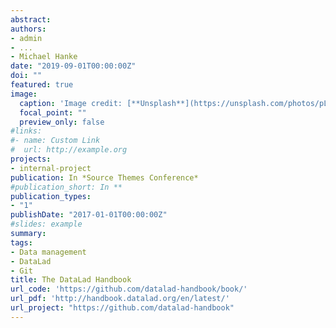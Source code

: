 ```yaml
---
abstract:
authors:
- admin
- ...
- Michael Hanke
date: "2019-09-01T00:00:00Z"
doi: ""
featured: true
image:
  caption: 'Image credit: [**Unsplash**](https://unsplash.com/photos/pLCdAaMFLTE)'
  focal_point: ""
  preview_only: false
#links:
#- name: Custom Link
#  url: http://example.org
projects:
- internal-project
publication: In *Source Themes Conference*
#publication_short: In **
publication_types:
- "1"
publishDate: "2017-01-01T00:00:00Z"
#slides: example
summary:
tags:
- Data management
- DataLad
- Git
title: The DataLad Handbook
url_code: 'https://github.com/datalad-handbook/book/'
url_pdf: 'http://handbook.datalad.org/en/latest/'
url_project: "https://github.com/datalad-handbook"
---
```

